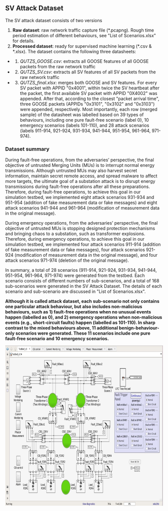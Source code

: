 ## SV Attack Dataset
The SV attack dataset consists of two versions
1. **Raw dataset**: raw network traffic capture file (\*.pcapng). Rough time period estimation of different behaviours, see "List of Scenarios.xlsx" for details.
2. **Processed dataset**: ready for supervised machine learning (\*.csv & \*.xlsx). The dataset contains the following three datasheets:
- 1) *QUTZS_GOOSE.csv*: extracts all GOOSE features of all GOOSE packets from the raw network traffic 
- 2) *QUTZS_SV.csv*: extracts all SV features of all SV packets from the raw network traffic
- 3) *QUTZS_final.xlsx*: merges both GOOSE and SV features. For every SV packet with APPID "0x4001", within twice the SV heartbeat after the packet, the first available SV packet with APPID "0X4002" was appended. After that, according to the closest "packet arrival time", three GOOSE packets (APPIDs "0x3101", "0x3102" and "0x3103") were appended, respectively. Most importantly, each row (merged sample) of the datasheet was labelled based on 39 types of behaviours, including one pure fault-free scenario (label 0), 10 emergency scenarios (labels 101-110), and 28 attack scenarios (labels 911-914, 921-924, 931-934, 941-944, 951-954, 961-964, 971-974).

### Dataset summary
During fault-free operations, from the adversaries’ perspective, the final objective of untrusted Merging Units (MUs) is to interrupt normal energy transmissions. Although untrusted MUs may also harvest secret information, maintain secret remote access, and spread malware to affect more targets, the ultimate goal of a substation attack is to disrupt energy transmissions during fault-free operations after all these preparations. Therefore, during fault-free operations, to achieve this goal in our simulation testbed, we implemented eight attack scenarios 931-934 and 951-954 (addition of fake measurement data or fake messages) and eight attack scenarios 941-944 and 961-964 (modification of measurement data in the original message).

During emergency operations, from the adversaries’ perspective, the final objective of untrusted MUs is stopping designed protection mechanisms and bringing chaos to a substation, such as transformer explosions. Therefore, during emergency operations, to achieve this goal in our simulation testbed, we implemented four attack scenarios 911-914 (addition of fake measurement data or fake messages), four attack scenarios 921-924 (modification of measurement data in the original message), and four attack scenarios 971-974 (deletion of the original message).

In summary, a total of 28 scenarios (911-914, 921-924, 931-934, 941-944, 951-954, 961-964, 971-974) were generated from the testbed. Each scenario consists of different numbers of sub-scenarios, and a total of 168 sub-scenarios were generated in the SV Attack Dataset. The details of each scenario and sub-scenario are discussed in "List of Scenarios.xlsx". 

**Although it is called attack dataset, each sub-scenario not only contains one particular attack behaviour, but also includes non-malicious behaviours, such as 1) fault-free operations when no unusual events happen (labelled as 0), and 2) emergency operations when non-malicious events (e.g., short-circuit faults) happen (labelled as 101-110). In sharp contrast to the mixed behaviours above, 11 additional benign-behaviour-only scenarios were generated. These 11 scenarios include one pure fault-free scenario and 10 emergency scenarios.**

<img src="https://github.com/CSCRC-SCREED/QUT-ZSS-2023-SV/blob/main/Datasets/PrimaryPlant.jpg" alt="" width="800" height="510" />